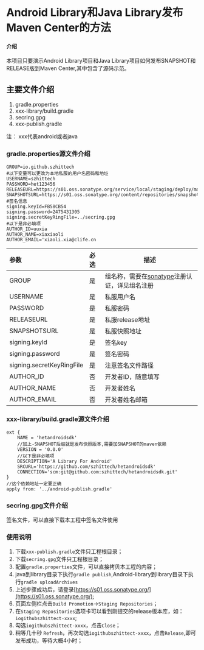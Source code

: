 # Android Library和Java Library发布Maven Center的方法

#### 介绍
本项目只要演示Android Library项目和Java Library项目如何发布SNAPSHOT和RELEASE版到Maven Center,其中包含了源码示范。

## 主要文件介绍

1. gradle.properties
2. xxx-library/build.gradle
3. secring.gpg
4. xxx-publish.gradle

注： xxx代表android或者java


### gradle.properties源文件介绍

    GROUP=io.github.szhittech
    #以下变量可以更改为本地私服的用户名密码和地址
    USERNAME=szhittech
    PASSWORD=het123456
    RELEASEURL=https://s01.oss.sonatype.org/service/local/staging/deploy/maven2/
    SNAPSHOTSURL=https://s01.oss.sonatype.org/content/repositories/snapshots/
    #签名信息
    signing.keyId=FB58CB54
    signing.password=2475431305
    signing.secretKeyRingFile=../secring.gpg
    #以下是非必填项
    AUTHOR_ID=uuxia
    AUTHOR_NAME=xiaxiaoli
    AUTHOR_EMAIL='xiaoli.xia@clife.cn

| 参数                  | 必选  | 描述                             |
|:--------------------|:----|--------------------------------|
| GROUP               | 是   | 组名称，需要在[sonatype](https://issues.sonatype.org)注册认证，详见组名注册 |
| USERNAME            | 是   | 私服用户名                          |
| PASSWORD            | 是   | 私服密码                           |
| RELEASEURL          | 是   | 私服release地址                    |
| SNAPSHOTSURL        | 是   | 私服快照地址                         |
| signing.keyId       | 是   | 签名key                          |
| signing.password    | 是   | 签名密码                           |
| signing.secretKeyRingFile    | 是   | 注意签名文件路径                           |
| AUTHOR_ID           | 否   | 开发者ID，随意填写                     |
| AUTHOR_NAME         | 否   | 开发者姓名                          |
| AUTHOR_EMAIL        | 否   | 开发者姓名邮箱                        |


### xxx-library/build.gradle源文件介绍


    ext {
        NAME = 'hetandroidsdk'
        //加上-SNAPSHOT后缀就是发布快照版本,需要加SNAPSHOT的maven依赖
        VERSION = '0.0.0'
        //以下是非必填项
        DESCRIPTION='A Library For Android'
        SRCURL='https://github.com/szhittech/hetandroidsdk'
        CONNECTION='scm:git@github.com:szhittech/hetandroidsdk.git'
    }
    //这个依赖地址一定要正确
    apply from: '../android-publish.gradle'

### secring.gpg文件介绍

签名文件，可以直接下载本工程中签名文件使用

### 使用说明
1. 下载`xxx-publish.gradle`文件只工程根目录；
2. 下载`secring.gpg`文件只工程根目录；
3. 配置`gradle.properties`文件，可以直接拷贝本工程的内容；
4. java到library目录下执行`gradle publish`,Android-library到library目录下执行`gradle uploadArchives`
5. 上述步骤成功后，请登录[https://s01.oss.sonatype.org/](https://s01.oss.sonatype.org/);
6. 页面左侧栏点击`Build Promotion`->`Staging Repositories`；
7. 在`Staging Repositories`选项卡可以看到刚提交的release版本库，如：`iogithubszhittect-xxxx`;
8. 勾选`iogithubszhittect-xxxx`，点击`Close`；
9. 稍等几十秒 `Refresh`，再次勾选`iogithubszhittect-xxxx`，点击`Release`,即可发布成功，等待大概4小时；
